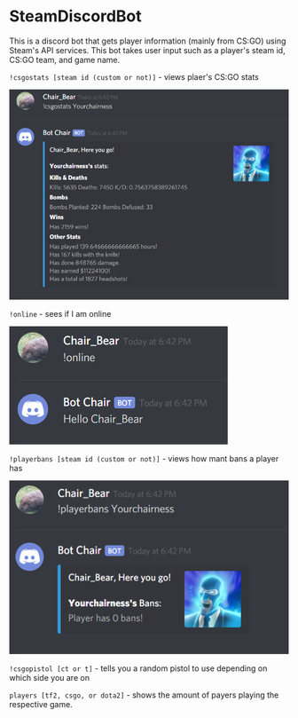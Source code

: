 # SteamDiscordBot
This is a discord bot that gets player information (mainly from CS:GO) using Steam's API services. This bot takes user input such as a player's steam id, CS:GO team, and game name.

`!csgostats [steam id (custom or not)]` - views plaer's CS:GO stats

<img src="images/!csgostats.PNG" width="700">

`!online` - sees if I am online

<img src="images/!online.PNG">

`!playerbans [steam id (custom or not)]` - views how mant bans a player has

<img src="images/!playerbans.PNG">

`!csgopistol [ct or t]` - tells you a random pistol to use depending on which side you are on

`players [tf2, csgo, or dota2]` - shows the amount of payers playing the respective game.
